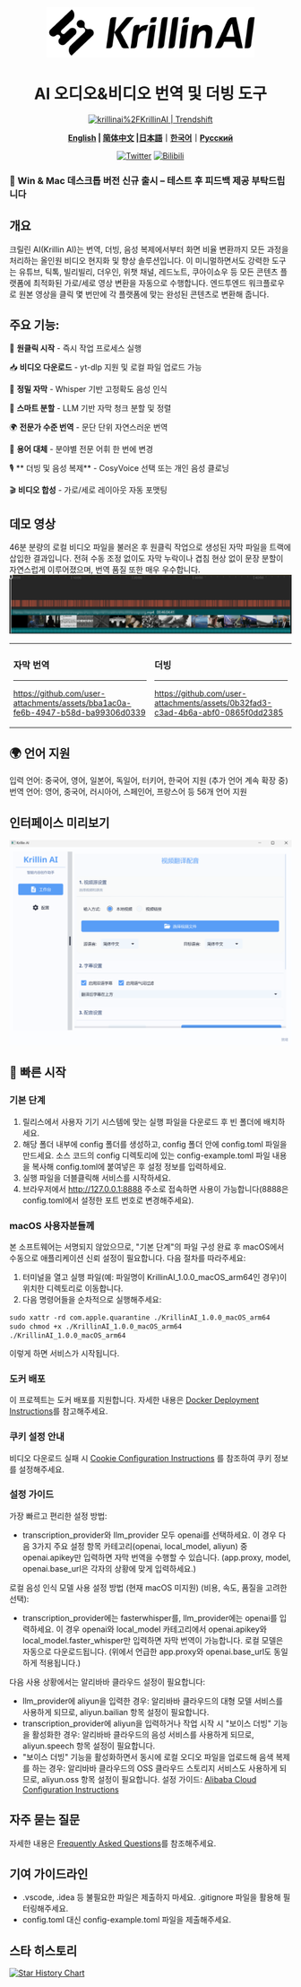 <div align="center">
  <img src="./docs/images/logo.png" alt="KrillinAI" height="90">


  # AI 오디오&비디오 번역 및 더빙 도구

<a href="https://trendshift.io/repositories/13360" target="_blank"><img src="https://trendshift.io/api/badge/repositories/13360" alt="krillinai%2FKrillinAI | Trendshift" style="width: 250px; height: 55px;" width="250" height="55"/></a>

  **[English](./README.md) | [简体中文](./docs/README_zh.md) |[日本語](./docs/README_jp.md)｜[한국어](./docs/README_kr.md)｜[Русский](./docs/README_rus.md)**

  [![Twitter](https://img.shields.io/badge/Twitter-KrillinAI-orange?logo=twitter)](https://x.com/KrillinAI)
[![Bilibili](https://img.shields.io/badge/dynamic/json?label=Bilibili&query=%24.data.follower&suffix=%20followers&url=https%3A%2F%2Fapi.bilibili.com%2Fx%2Frelation%2Fstat%3Fvmid%3D242124650&logo=bilibili&color=00A1D6&labelColor=FE7398&logoColor=FFFFFF)](https://space.bilibili.com/242124650)

</div>

### 📢 Win & Mac 데스크톱 버전 신규 출시 – 테스트 후 피드백 제공 부탁드립니다

## 개요

크릴린 AI(Krillin AI)는 번역, 더빙, 음성 복제에서부터 화면 비율 변환까지 모든 과정을 처리하는 올인원 비디오 현지화 및 향상 솔루션입니다. 이 미니멀하면서도 강력한 도구는 유튜브, 틱톡, 빌리빌리, 더우인, 위챗 채널, 레드노트, 쿠아이쇼우 등 모든 콘텐츠 플랫폼에 최적화된 가로/세로 영상 변환을 자동으로 수행합니다. 엔드투엔드 워크플로우로 원본 영상을 클릭 몇 번만에 각 플랫폼에 맞는 완성된 콘텐츠로 변환해 줍니다.

## 주요 기능:
🎯 **원클릭 시작** - 즉시 작업 프로세스 실행

📥 **비디오 다운로드** - yt-dlp 지원 및 로컬 파일 업로드 가능

📜 **정밀 자막** - Whisper 기반 고정확도 음성 인식

🧠 **스마트 분할** - LLM 기반 자막 청크 분할 및 정렬

🌍 **전문가 수준 번역** - 문단 단위 자연스러운 번역

🔄 **용어 대체** - 분야별 전문 어휘 한 번에 변경

🎙️ ** 더빙 및 음성 복제** - CosyVoice 선택 또는 개인 음성 클로닝

🎬 **비디오 합성** - 가로/세로 레이아웃 자동 포맷팅

## 데모 영상
46분 분량의 로컬 비디오 파일을 불러온 후 원클릭 작업으로 생성된 자막 파일을 트랙에 삽입한 결과입니다. 전혀 수동 조정 없이도 자막 누락이나 겹침 현상 없이 문장 분할이 자연스럽게 이루어졌으며, 번역 품질 또한 매우 우수합니다.
![Alignment](./docs/images/alignment.png)

<table>
<tr>
<td width="50%">

### 자막 번역
---
https://github.com/user-attachments/assets/bba1ac0a-fe6b-4947-b58d-ba99306d0339

</td>
<td width="50%">

### 더빙
---
https://github.com/user-attachments/assets/0b32fad3-c3ad-4b6a-abf0-0865f0dd2385

</td>
</tr>
</table>

## 🌍 언어 지원
입력 언어: 중국어, 영어, 일본어, 독일어, 터키어, 한국어 지원 (추가 언어 계속 확장 중)
번역 언어: 영어, 중국어, 러시아어, 스페인어, 프랑스어 등 56개 언어 지원

## 인터페이스 미리보기
![ui preview](./docs/images/ui_desktop.png)

## 🚀 빠른 시작
### 기본 단계
1. 릴리스에서 사용자 기기 시스템에 맞는 실행 파일을 다운로드 후 빈 폴더에 배치하세요.
2. 해당 폴더 내부에 config 폴더를 생성하고, config 폴더 안에 config.toml 파일을 만드세요. 소스 코드의 config 디렉토리에 있는 config-example.toml 파일 내용을 복사해 config.toml에 붙여넣은 후 설정 정보를 입력하세요.
3. 실행 파일을 더블클릭해 서비스를 시작하세요.
4. 브라우저에서 http://127.0.0.1:8888 주소로 접속하면 사용이 가능합니다(8888은 config.toml에서 설정한 포트 번호로 변경해주세요).

### macOS 사용자분들께
본 소프트웨어는 서명되지 않았으므로, "기본 단계"의 파일 구성 완료 후 macOS에서 수동으로 애플리케이션 신뢰 설정이 필요합니다. 다음 절차를 따라주세요:
1. 터미널을 열고 실행 파일(예: 파일명이 KrillinAI_1.0.0_macOS_arm64인 경우)이 위치한 디렉토리로 이동합니다.
2. 다음 명령어들을 순차적으로 실행해주세요:
```
sudo xattr -rd com.apple.quarantine ./KrillinAI_1.0.0_macOS_arm64
sudo chmod +x ./KrillinAI_1.0.0_macOS_arm64
./KrillinAI_1.0.0_macOS_arm64
```
이렇게 하면 서비스가 시작됩니다.

### 도커 배포
이 프로젝트는 도커 배포를 지원합니다. 자세한 내용은 [Docker Deployment Instructions](./docs/docker.md)를 참고해주세요.

### 쿠키 설정 안내

비디오 다운로드 실패 시 [Cookie Configuration Instructions](./docs/get_cookies.md) 를 참조하여 쿠키 정보를 설정해주세요.

### 설정 가이드
가장 빠르고 편리한 설정 방법:
* transcription_provider와 llm_provider 모두 openai를 선택하세요. 이 경우 다음 3가지 주요 설정 항목 카테고리(openai, local_model, aliyun) 중 openai.apikey만 입력하면 자막 번역을 수행할 수 있습니다. (app.proxy, model, openai.base_url은 각자의 상황에 맞게 입력하세요.)

로컬 음성 인식 모델 사용 설정 방법 (현재 macOS 미지원) (비용, 속도, 품질을 고려한 선택):
* transcription_provider에는 fasterwhisper를, llm_provider에는 openai를 입력하세요. 이 경우 openai와 local_model 카테고리에서 openai.apikey와 local_model.faster_whisper만 입력하면 자막 번역이 가능합니다. 로컬 모델은 자동으로 다운로드됩니다. (위에서 언급한 app.proxy와 openai.base_url도 동일하게 적용됩니다.)

다음 사용 상황에서는 알리바바 클라우드 설정이 필요합니다:
* llm_provider에 aliyun을 입력한 경우: 알리바바 클라우드의 대형 모델 서비스를 사용하게 되므로, aliyun.bailian 항목 설정이 필요합니다.
* transcription_provider에 aliyun을 입력하거나 작업 시작 시 "보이스 더빙" 기능을 활성화한 경우: 알리바바 클라우드의 음성 서비스를 사용하게 되므로, aliyun.speech 항목 설정이 필요합니다.
* "보이스 더빙" 기능을 활성화하면서 동시에 로컬 오디오 파일을 업로드해 음색 복제를 하는 경우: 알리바바 클라우드의 OSS 클라우드 스토리지 서비스도 사용하게 되므로, aliyun.oss 항목 설정이 필요합니다.
설정 가이드: [Alibaba Cloud Configuration Instructions](./docs/aliyun.md)

## 자주 묻는 질문
자세한 내용은 [Frequently Asked Questions](./docs/faq.md)를 참조해주세요.

## 기여 가이드라인

- .vscode, .idea 등 불필요한 파일은 제출하지 마세요. .gitignore 파일을 활용해 필터링해주세요.
- config.toml 대신 config-example.toml 파일을 제출해주세요.

## 스타 히스토리

[![Star History Chart](https://api.star-history.com/svg?repos=krillinai/KrillinAI&type=Date)](https://star-history.com/#krillinai/KrillinAI&Date)
